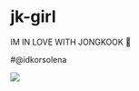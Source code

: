 # jk-girl
IM IN LOVE WITH JONGKOOK 🍷

#@idkorsolena

![](https://media.tenor.com/ZSgZl5TvkZEAAAAd/jungkook-black-and-white-jeon-jungkook.gif)

